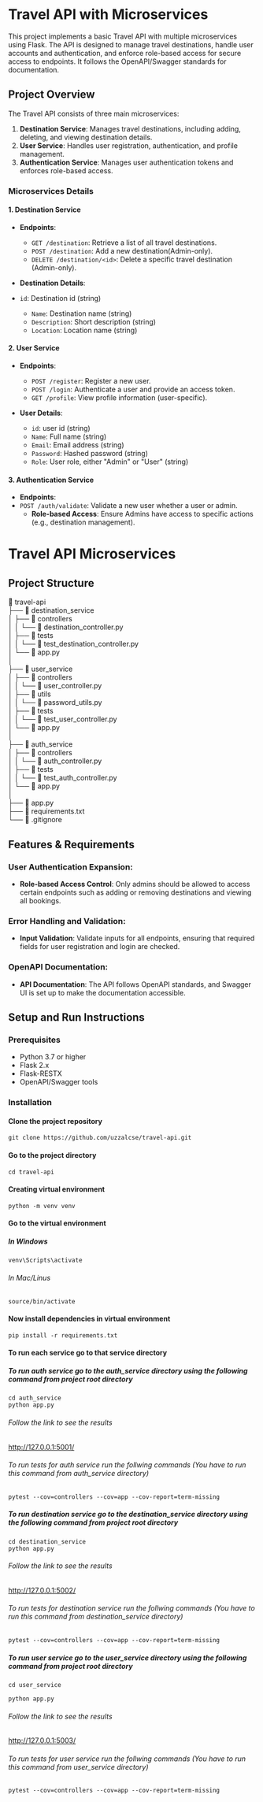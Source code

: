 


# Travel API with Microservices

This project implements a basic Travel API with multiple microservices using Flask. The API is designed to manage travel destinations, handle user accounts and authentication, and enforce role-based access for secure access to endpoints. It follows the OpenAPI/Swagger standards for documentation.

## Project Overview

The Travel API consists of three main microservices:

1. **Destination Service**: Manages travel destinations, including adding, deleting, and viewing destination details.
2. **User Service**: Handles user registration, authentication, and profile management.
3. **Authentication Service**: Manages user authentication tokens and enforces role-based access.

### Microservices Details

#### 1. Destination Service

- **Endpoints**:
  - `GET /destination`: Retrieve a list of all travel destinations.
  - `POST /destination`: Add  a new destination(Admin-only).
  - `DELETE /destination/<id>`: Delete a specific travel destination (Admin-only).
  
- **Destination Details**:
- `id`: Destination id (string)
  - `Name`: Destination name (string)
  - `Description`: Short description (string)
  - `Location`: Location name (string)

#### 2. User Service

- **Endpoints**:
  - `POST /register`: Register a new user.
  - `POST /login`: Authenticate a user and provide an access token.
  - `GET /profile`: View profile information (user-specific).
  
- **User Details**:
  - `id`: user id (string)
  - `Name`: Full name (string)
  - `Email`: Email address (string)
  - `Password`: Hashed password (string)
  - `Role`: User role, either "Admin" or "User" (string)

#### 3. Authentication Service

- **Endpoints**:
- `POST /auth/validate`: Validate a new user whether a user or admin.
  - **Role-based Access**: Ensure Admins have access to specific actions (e.g., destination management).



# Travel API Microservices  

## Project Structure  

📁 travel-api  
├── 📁 destination_service  
│   ├── 📁 controllers  
│   │   └── 📄 destination_controller.py  
│   ├── 📁 tests  
│   │   └── 📄 test_destination_controller.py  
│   └── 📄 app.py  
│  
├── 📁 user_service  
│   ├── 📁 controllers  
│   │   └── 📄 user_controller.py  
│   ├── 📁 utils  
│   │   └── 📄 password_utils.py  
│   ├── 📁 tests  
│   │   └── 📄 test_user_controller.py  
│   └── 📄 app.py  
│  
├── 📁 auth_service  
│   ├── 📁 controllers  
│   │   └── 📄 auth_controller.py  
│   ├── 📁 tests  
│   │   └── 📄 test_auth_controller.py  
│   └── 📄 app.py  
│  
├── 📄 app.py  
├── 📄 requirements.txt  
└── 📄 .gitignore


## Features & Requirements

### User Authentication Expansion:
- **Role-based Access Control**: Only admins should be allowed to access certain endpoints such as adding or removing destinations and viewing all bookings.

### Error Handling and Validation:
- **Input Validation**: Validate inputs for all endpoints, ensuring that required fields for user registration and login are checked.

### OpenAPI Documentation:
- **API Documentation**: The API follows OpenAPI standards, and Swagger UI is set up to make the documentation accessible.

## Setup and Run Instructions

### Prerequisites
- Python 3.7 or higher
- Flask 2.x
- Flask-RESTX
- OpenAPI/Swagger tools

### Installation

#### Clone the project repository

```
git clone https://github.com/uzzalcse/travel-api.git

```

#### Go to the project directory 

```
cd travel-api

```

#### Creating virtual environment 

```
python -m venv venv

```

#### Go to the virtual environment
##### In Windows
```
venv\Scripts\activate

```

###### In Mac/Linus

```
source/bin/activate

```


#### Now install  dependencies in virtual environment

```
pip install -r requirements.txt

```
#### To run each service go to that service directory

##### To run auth service go to the auth_service directory using the following command from project root directory

``` 
cd auth_service
python app.py

```

###### Follow the link to see the results


http://127.0.0.1:5001/

###### To run tests for auth service run the follwing commands (You have to run this command from auth_service directory)

```
pytest --cov=controllers --cov=app --cov-report=term-missing

```



##### To run destination service go to the destination_service directory using the following command from project root directory

```
cd destination_service
python app.py

```

###### Follow the link to see the results
http://127.0.0.1:5002/


###### To run tests for destination service run the follwing commands (You have to run this command from destination_service directory)

```
pytest --cov=controllers --cov=app --cov-report=term-missing

```


##### To run user service go to the user_service directory using the following command from project root directory

```
cd user_service

python app.py

```
###### Follow the link to see the results
http://127.0.0.1:5003/


###### To run tests for user service run the follwing commands (You have to run this command from user_service directory)

```
pytest --cov=controllers --cov=app --cov-report=term-missing

```





